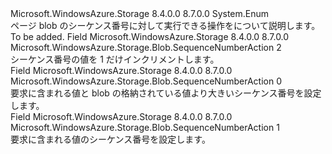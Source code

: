 <Type Name="SequenceNumberAction" FullName="Microsoft.WindowsAzure.Storage.Blob.SequenceNumberAction">
  <TypeSignature Language="C#" Value="public enum SequenceNumberAction" />
  <TypeSignature Language="ILAsm" Value=".class public auto ansi sealed SequenceNumberAction extends System.Enum" />
  <TypeSignature Language="DocId" Value="T:Microsoft.WindowsAzure.Storage.Blob.SequenceNumberAction" />
  <TypeSignature Language="VB.NET" Value="Public Enum SequenceNumberAction" />
  <TypeSignature Language="F#" Value="type SequenceNumberAction = " />
  <AssemblyInfo>
    <AssemblyName>Microsoft.WindowsAzure.Storage</AssemblyName>
    <AssemblyVersion>8.4.0.0</AssemblyVersion>
    <AssemblyVersion>8.7.0.0</AssemblyVersion>
  </AssemblyInfo>
  <Base>
    <BaseTypeName>System.Enum</BaseTypeName>
  </Base>
  <Docs>
    <summary>
            ページ blob のシーケンス番号に対して実行できる操作をについて説明します。
            </summary>
    <remarks>To be added.</remarks>
  </Docs>
  <Members>
    <Member MemberName="Increment">
      <MemberSignature Language="C#" Value="Increment" />
      <MemberSignature Language="ILAsm" Value=".field public static literal valuetype Microsoft.WindowsAzure.Storage.Blob.SequenceNumberAction Increment = int32(2)" />
      <MemberSignature Language="DocId" Value="F:Microsoft.WindowsAzure.Storage.Blob.SequenceNumberAction.Increment" />
      <MemberSignature Language="VB.NET" Value="Increment" />
      <MemberSignature Language="F#" Value="Increment = 2" Usage="Microsoft.WindowsAzure.Storage.Blob.SequenceNumberAction.Increment" />
      <MemberType>Field</MemberType>
      <AssemblyInfo>
        <AssemblyName>Microsoft.WindowsAzure.Storage</AssemblyName>
        <AssemblyVersion>8.4.0.0</AssemblyVersion>
        <AssemblyVersion>8.7.0.0</AssemblyVersion>
      </AssemblyInfo>
      <ReturnValue>
        <ReturnType>Microsoft.WindowsAzure.Storage.Blob.SequenceNumberAction</ReturnType>
      </ReturnValue>
      <MemberValue>2</MemberValue>
      <Docs>
        <summary>
            シーケンス番号の値を 1 だけインクリメントします。
            </summary>
      </Docs>
    </Member>
    <Member MemberName="Max">
      <MemberSignature Language="C#" Value="Max" />
      <MemberSignature Language="ILAsm" Value=".field public static literal valuetype Microsoft.WindowsAzure.Storage.Blob.SequenceNumberAction Max = int32(0)" />
      <MemberSignature Language="DocId" Value="F:Microsoft.WindowsAzure.Storage.Blob.SequenceNumberAction.Max" />
      <MemberSignature Language="VB.NET" Value="Max" />
      <MemberSignature Language="F#" Value="Max = 0" Usage="Microsoft.WindowsAzure.Storage.Blob.SequenceNumberAction.Max" />
      <MemberType>Field</MemberType>
      <AssemblyInfo>
        <AssemblyName>Microsoft.WindowsAzure.Storage</AssemblyName>
        <AssemblyVersion>8.4.0.0</AssemblyVersion>
        <AssemblyVersion>8.7.0.0</AssemblyVersion>
      </AssemblyInfo>
      <ReturnValue>
        <ReturnType>Microsoft.WindowsAzure.Storage.Blob.SequenceNumberAction</ReturnType>
      </ReturnValue>
      <MemberValue>0</MemberValue>
      <Docs>
        <summary>
            要求に含まれる値と blob の格納されている値より大きいシーケンス番号を設定します。
            </summary>
      </Docs>
    </Member>
    <Member MemberName="Update">
      <MemberSignature Language="C#" Value="Update" />
      <MemberSignature Language="ILAsm" Value=".field public static literal valuetype Microsoft.WindowsAzure.Storage.Blob.SequenceNumberAction Update = int32(1)" />
      <MemberSignature Language="DocId" Value="F:Microsoft.WindowsAzure.Storage.Blob.SequenceNumberAction.Update" />
      <MemberSignature Language="VB.NET" Value="Update" />
      <MemberSignature Language="F#" Value="Update = 1" Usage="Microsoft.WindowsAzure.Storage.Blob.SequenceNumberAction.Update" />
      <MemberType>Field</MemberType>
      <AssemblyInfo>
        <AssemblyName>Microsoft.WindowsAzure.Storage</AssemblyName>
        <AssemblyVersion>8.4.0.0</AssemblyVersion>
        <AssemblyVersion>8.7.0.0</AssemblyVersion>
      </AssemblyInfo>
      <ReturnValue>
        <ReturnType>Microsoft.WindowsAzure.Storage.Blob.SequenceNumberAction</ReturnType>
      </ReturnValue>
      <MemberValue>1</MemberValue>
      <Docs>
        <summary>
            要求に含まれる値のシーケンス番号を設定します。
            </summary>
      </Docs>
    </Member>
  </Members>
</Type>
